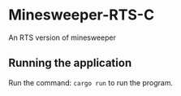 # Minesweeper-RTS-C

An RTS version of minesweeper

## Running the application

Run the command: `cargo run` to run the program.
